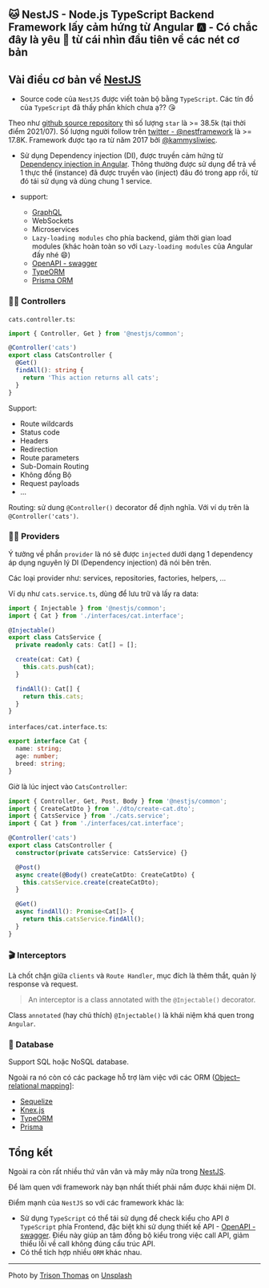 ## 🐱 NestJS - Node.js TypeScript Backend Framework lấy cảm hứng từ Angular 🅰️ - Có chắc đây là yêu 💜 từ cái nhìn đầu tiên về các nét cơ bản

## Vài điều cơ bản về [NestJS](https://nestjs.com/)

- Source code của `NestJS` được viết toàn bộ bằng `TypeScript`. Các tín đồ của `TypeScript` đã thấy phấn khích chưa ạ?? 😘

Theo như [github source repository](https://github.com/nestjs/nest) thì số lượng `star` là >= 38.5k (tại thời điểm 2021/07). Số lượng người follow trên [twitter - @nestframework](https://twitter.com/nestframework) là >= 17.8K. Framework được tạo ra từ năm 2017 bởi [@kammysliwiec](https://twitter.com/kammysliwiec).

- Sử dụng Dependency injection (DI), được truyền cảm hứng từ [Dependency injection in Angular](https://angular.io/guide/dependency-injection). Thông thường được sử dụng để trả về 1 thực thể (instance) đã được truyền vào (inject) đâu đó trong app rồi, từ đó tái sử dụng và dùng chung 1 service.

- support:
  - [GraphQL](https://graphql.org/)
  - WebSockets
  - Microservices
  - `Lazy-loading modules` cho phía backend, giảm thời gian load modules (khác hoàn toàn so với `Lazy-loading modules` của Angular đấy nhé 😄)
  - [OpenAPI - swagger](https://swagger.io/specification/)
  - [TypeORM](https://docs.nestjs.com/recipes/sql-typeorm)
  - [Prisma ORM](https://www.prisma.io/)

### 👷🏽 Controllers

`cats.controller.ts`:

```ts
import { Controller, Get } from '@nestjs/common';

@Controller('cats')
export class CatsController {
  @Get()
  findAll(): string {
    return 'This action returns all cats';
  }
}
```

Support:

- Route wildcards
- Status code
- Headers
- Redirection
- Route parameters
- Sub-Domain Routing
- Không đồng Bộ
- Request payloads
- ...

Routing: sử dung `@Controller()` decorator để định nghĩa. Với ví dụ trên là `@Controller('cats')`.

### 🧑‍🔧 Providers

Ý tưởng về phần `provider` là nó sẽ được `injected` dưới dạng 1 dependency áp dụng nguyên lý DI (Dependency injection) đã nói bên trên.

Các loại provider như: services, repositories, factories, helpers, ...

Ví dụ như `cats.service.ts`, dùng để lưu trữ và lấy ra data:

```ts
import { Injectable } from '@nestjs/common';
import { Cat } from './interfaces/cat.interface';

@Injectable()
export class CatsService {
  private readonly cats: Cat[] = [];

  create(cat: Cat) {
    this.cats.push(cat);
  }

  findAll(): Cat[] {
    return this.cats;
  }
}
```

`interfaces/cat.interface.ts`:

```ts
export interface Cat {
  name: string;
  age: number;
  breed: string;
}
```

Giờ là lúc inject vào `CatsController`:

```ts
import { Controller, Get, Post, Body } from '@nestjs/common';
import { CreateCatDto } from './dto/create-cat.dto';
import { CatsService } from './cats.service';
import { Cat } from './interfaces/cat.interface';

@Controller('cats')
export class CatsController {
  constructor(private catsService: CatsService) {}

  @Post()
  async create(@Body() createCatDto: CreateCatDto) {
    this.catsService.create(createCatDto);
  }

  @Get()
  async findAll(): Promise<Cat[]> {
    return this.catsService.findAll();
  }
}
```

### 🎬 Interceptors

Là chốt chặn giữa `clients` và `Route Handler`, mục đích là thêm thắt, quản lý response và request.

> An interceptor is a class annotated with the `@Injectable()` decorator.

Class `annotated` (hay chú thích) `@Injectable()` là khái niệm khá quen trong `Angular`.

### 💼 Database

Support SQL hoặc NoSQL database.

Ngoài ra nó còn có các package hỗ trợ làm việc với các ORM ([Object–relational mapping](https://en.wikipedia.org/wiki/Object%E2%80%93relational_mapping)]:

- [Sequelize](https://sequelize.org/)
- [Knex.js](https://knexjs.org/)
- [TypeORM](https://github.com/typeorm/typeorm)
- [Prisma](https://github.com/prisma/prisma)

## Tổng kết

Ngoài ra còn rất nhiều thứ vân vân và mây mây nữa trong [NestJS](https://nestjs.com/).

Để làm quen với framework này bạn nhất thiết phải nắm được khái niệm DI.

Điểm mạnh của `NestJS` so với các framework khác là:

- Sử dụng `TypeScript` có thể tái sử dụng để check kiểu cho API ở `TypeScript` phía Frontend, đặc biệt khi sử dụng thiết kế API - [OpenAPI - swagger](https://swagger.io/specification/). Điều này giúp an tâm đồng bộ kiểu trong việc call API, giảm thiểu lỗi về call không đúng cấu trúc API.
- Có thể tích hợp nhiều `ORM` khác nhau.

---

Photo by <a href="https://unsplash.com/@browaterboy?utm_source=unsplash&utm_medium=referral&utm_content=creditCopyText">Trison Thomas</a> on <a href="https://unsplash.com/@browaterboy?utm_source=unsplash&utm_medium=referral&utm_content=creditCopyText">Unsplash</a>
